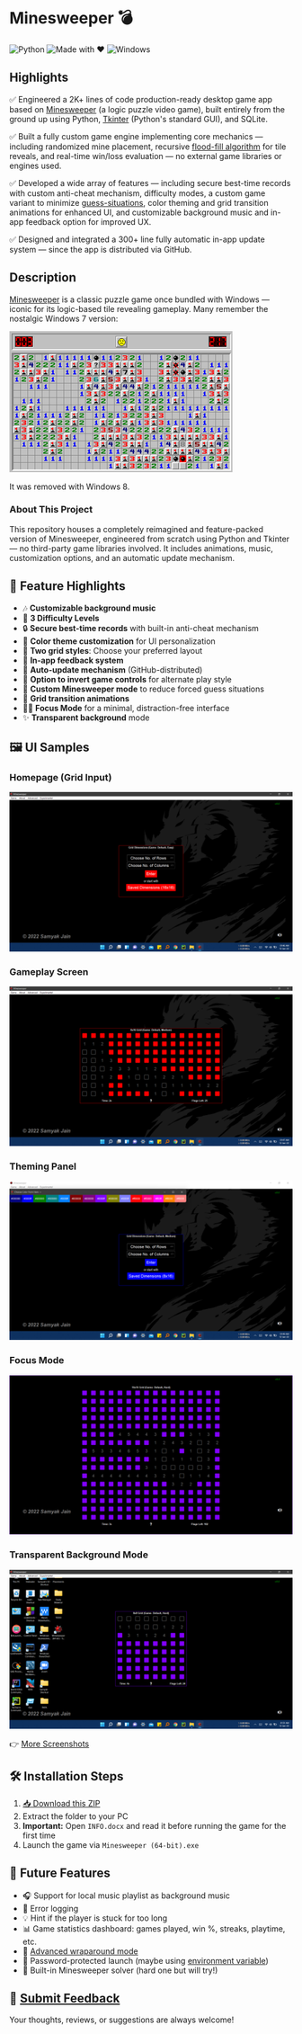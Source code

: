 # Minesweeper 💣

<img src="https://img.shields.io/badge/Python-gray?style=for-the-badge&logo=python&logoColor=white&labelColor=3776AB" alt="Python"> <img src="https://forthebadge.com/images/badges/built-with-love.svg" height=28 alt="Made with ❤️"> <img src="https://img.shields.io/badge/For-Windows-blue?style=for-the-badge&labelColor=gray" alt="Windows">

## Highlights

✅ Engineered a 2K+ lines of code production-ready desktop game app based on [Minesweeper](https://en.wikipedia.org/wiki/Minesweeper_(video_game)) (a logic puzzle video game), built entirely from the ground up using Python, [Tkinter](https://en.wikipedia.org/wiki/Tkinter) (Python's standard GUI), and SQLite.

✅ Built a fully custom game engine implementing core mechanics — including randomized mine placement, recursive [flood-fill algorithm](https://en.wikipedia.org/wiki/Flood_fill) for tile reveals, and real-time win/loss evaluation — no external game libraries or engines used.

✅ Developed a wide array of features — including secure best-time records with custom anti-cheat mechanism, difficulty modes, a custom game variant to minimize [guess-situations](https://minesweeper.fandom.com/wiki/Forced_Guess), color theming and grid transition animations for enhanced UI, and customizable background music and in-app feedback option for improved UX.

✅ Designed and integrated a 300+ line fully automatic in-app update system — since the app is distributed via GitHub.



## Description

[Minesweeper](https://en.wikipedia.org/wiki/Minesweeper_(video_game)) is a classic puzzle game once bundled with Windows — iconic for its logic-based tile revealing gameplay. Many remember the nostalgic Windows 7 version:

<img src="A_commonly_used_style_for_many_microsoft_games%2C_originating_with_Microsoft_Minesweeper.png">

It was removed with Windows 8.

### About This Project

This repository houses a completely reimagined and feature-packed version of Minesweeper, engineered from scratch using Python and Tkinter — no third-party game libraries involved. It includes animations, music, customization options, and an automatic update mechanism.



## 🚀 Feature Highlights

- 🎶 **Customizable background music**
- 🧠 **3 Difficulty Levels**
- 🔒 **Secure best-time records** with built-in anti-cheat mechanism
- 🌈 **Color theme customization** for UI personalization
- 🔳 **Two grid styles**: Choose your preferred layout
- 💌 **In-app feedback system**
- 🌟 **Auto-update mechanism** (GitHub-distributed)
- 🔀 **Option to invert game controls** for alternate play style
- 🧩 **Custom Minesweeper mode** to reduce forced guess situations
- 👀 **Grid transition animations**
- 👨‍💻 **Focus Mode** for a minimal, distraction-free interface
- ✨ **Transparent background** mode



## 🖼️ UI Samples

### Homepage (Grid Input)

<img src="Sample%20Screenshots/1%20Homepage.png">

### Gameplay Screen

<img src="Sample%20Screenshots/3%20Game%20On.png">

### Theming Panel

<img src="Sample%20Screenshots/6%20Theming.png">

### Focus Mode

<img src="Sample%20Screenshots/9%20Focus%20Mode.png">

### Transparent Background Mode

<img src="Sample%20Screenshots/10%20Transparent%20Background.png">

👉 [More Screenshots](Sample%20Screenshots)



## 🛠 Installation Steps

1. [📥 Download this ZIP](https://github.com/samyak1409/Minesweeper-for-PC/archive/refs/heads/main.zip)
2. Extract the folder to your PC
3. **Important:** Open `INFO.docx` and read it before running the game for the first time
4. Launch the game via `Minesweeper (64-bit).exe`



## 🧪 Future Features

- 🎧 Support for local music playlist as background music
- 🐞 Error logging
- 💡 Hint if the player is stuck for too long
- 📊 Game statistics dashboard: games played, win %, streaks, playtime, etc.
- 🔁 [Advanced wraparound mode](https://youtu.be/-CH-Kx2sl9c)
- 🔐 Password-protected launch (maybe using [environment variable](https://en.wikipedia.org/wiki/Environment_variable))
- 🧠 Built-in Minesweeper solver (hard one but will try!)



## 💌 [Submit Feedback](https://github.com/samyak1409/Minesweeper-for-PC#:~:text=In%2Dapp%20feedback,%F0%9F%92%8C)

Your thoughts, reviews, or suggestions are always welcome!
